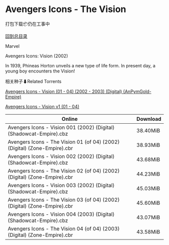 # Avengers Icons - The Vision

打包下载📦仍在工事中

[回到总目录](/Catalogs.md)

Marvel

Avengers Icons: Vision (2002)

In 1939, Phineas Horton unveils a new type of life form. In present day, a young boy encounters the Vision!





相关种子⬇Related Torrents

[Avengers Icons - Vision (01 - 04) (2002 - 2003) (Digital) (AnPymGold-Empire)](https://github.com/alicewish/markdown/blob/master/torrent/Avengers-Icons---Vision--01---04---2002---2003---Digital---AnPymGold-Empire.md)

[Avengers Icons - Vision v1 (01 - 04)](https://github.com/alicewish/markdown/blob/master/torrent/Avengers-Icons---Vision-v1--01---04.md)

Online | Download
--- | ---
Avengers Icons - Vision 001 (2002) (Digital) (Shadowcat-Empire).cbz | 38.40MiB
Avengers Icons - The Vision 01 (of 04) (2002) (Digital) (Zone-Empire).cbr | 38.93MiB
Avengers Icons - Vision 002 (2002) (Digital) (Shadowcat-Empire).cbz | 43.68MiB
Avengers Icons - The Vision 02 (of 04) (2002) (Digital) (Zone-Empire).cbr | 44.23MiB
Avengers Icons - Vision 003 (2002) (Digital) (Shadowcat-Empire).cbz | 45.03MiB
Avengers Icons - The Vision 03 (of 04) (2002) (Digital) (Zone-Empire).cbr | 45.60MiB
Avengers Icons - Vision 004 (2003) (Digital) (Shadowcat-Empire).cbz | 43.07MiB
Avengers Icons - The Vision 04 (of 04) (2003) (Digital) (Zone-Empire).cbr | 43.58MiB